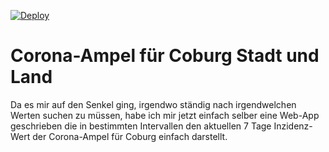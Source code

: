 [![Deploy](https://github.com/ingomc/coburg19/actions/workflows/deploy.yml/badge.svg?branch=master)](https://github.com/ingomc/coburg19/actions/workflows/deploy.yml)

# Corona-Ampel für Coburg Stadt und Land

Da es mir auf den Senkel ging, irgendwo ständig nach irgendwelchen Werten suchen zu müssen, habe ich mir jetzt einfach selber eine Web-App geschrieben die in bestimmten Intervallen den aktuellen 7 Tage Inzidenz-Wert der Corona-Ampel für Coburg einfach darstellt.
